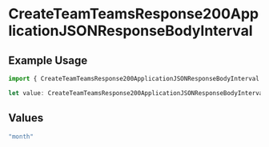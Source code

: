 # CreateTeamTeamsResponse200ApplicationJSONResponseBodyInterval

## Example Usage

```typescript
import { CreateTeamTeamsResponse200ApplicationJSONResponseBodyInterval } from "@simplesagar/vercel/models/createteamop.js";

let value: CreateTeamTeamsResponse200ApplicationJSONResponseBodyInterval = "month";
```

## Values

```typescript
"month"
```